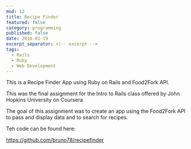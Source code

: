 ```yaml
---
mod: 12
title: Recipe Finder
featured: false
category: programming
published: false
date: 2016-01-19
excerpt_separator: <!-- excerpt -->
tags:
  - Rails
  - Ruby
  - Web Development
---
```


This is a Recipe Finder App using Ruby on Rails and Food2Fork API.
<!-- excerpt -->

This was the final assignment for the Intro to Rails class offered by John Hopkins University on Coursera

The goal of this assignment was to create an app using the Food2Fork API to pass and display data and to search for recipes.


Teh code can be found here:

<https://github.com/bruno78/recipefinder>
